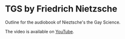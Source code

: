 # TGS by Friedrich Nietzsche

Outline for the audiobook of Nieztsche's the Gay Science.

The video is available on [YouTube](https://www.youtube.com/watch?v=9Wo5gSuTLW0).